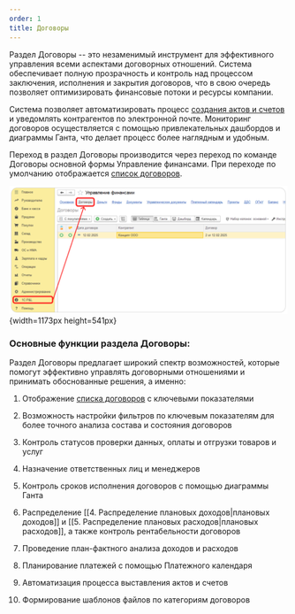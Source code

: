 ```yaml
---
order: 1
title: Договоры
---
```


Раздел Договоры -- это незаменимый инструмент для эффективного управления всеми аспектами договорных отношений. Система обеспечивает полную прозрачность и контроль над процессом заключения, исполнения и закрытия договоров, что в свою очередь позволяет оптимизировать финансовые потоки и ресурсы компании.

Система позволяет автоматизировать процесс [создания актов и счетов](<app://obsidian.md/2. Создание актов и счетов>) и уведомлять контрагентов по электронной почте. Мониторинг договоров осуществляется с помощью привлекательных дашбордов и диаграммы Ганта, что делает процесс более наглядным и удобным.

Переход в раздел Договоры производится через переход по команде Договоры основной формы Управление финансами. При переходе по умолчанию отображается [список договоров](<app://obsidian.md/1. Список договоров>).

![](./_index.png){width=1173px height=541px}

### Основные функции раздела Договоры:

Раздел Договоры предлагает широкий спектр возможностей, которые помогут эффективно управлять договорными отношениями и принимать обоснованные решения, а именно:

1. Отображение [списка договоров](./spisok-dogovorov) с ключевыми показателями

2. Возможность настройки фильтров по ключевым показателям для более точного анализа состава и состояния договоров

3. Контроль статусов проверки данных, оплаты и отгрузки товаров и услуг

4. Назначение ответственных лиц и менеджеров

5. Контроль сроков исполнения договоров с помощью диаграммы Ганта

6. Распределение \[\[4. Распределение плановых доходов|плановых доходов\]\] и \[\[5. Распределение плановых расходов|плановых расходов\]\], а также контроль рентабельности договоров

7. Проведение план-фактного анализа доходов и расходов

8. Планирование платежей с помощью Платежного календаря

9. Автоматизация процесса выставления актов и счетов

10. Формирование шаблонов файлов по категориям договоров